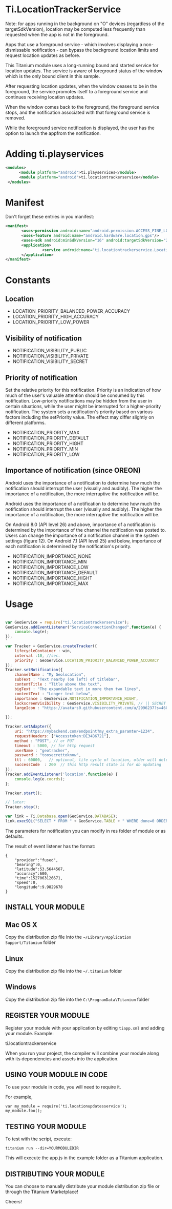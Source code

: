 # Ti.LocationTrackerService
 
 Note: for apps running in the background on "O" devices (regardless of the targetSdkVersion),  location may be computed less frequently than requested when the app is not in the foreground.
 
Apps that use a foreground service -  which involves displaying a non-dismissable notification -  can bypass the background location limits and request location updates as before.
 
 This Titanium module uses a long-running bound and started service for location updates. The service is aware of foreground status of the window  which is the only bound client in this sample. 

After requesting location updates, when the window ceases to be in the foreground, the service promotes itself to a foreground service and continues receiving location updates.

 When the window comes back to the foreground, the foreground service stops, and the notification associated with that foreground service is removed.
 
 While the foreground service notification is displayed, the user has the option to launch the appfrom the notification. 
 

# Adding ti.playservices

```xml
<modules>
      <module platform="android">ti.playservices</module>
      <module platform="android">ti.locationtrackerservice</module>
 </modules>
```    

# Manifest

Don't forget these entries in you manifest:

```xml
<manifest>
       <uses-permission android:name="android.permission.ACCESS_FINE_LOCATION"/>
       <uses-feature android:name="android.hardware.location.gps"/>
       <uses-sdk android:minSdkVersion="16" android:targetSdkVersion="26"/>
       <application>
                <service android:name="ti.locationtrackerservice.LocationUpdatesService"/>
       </application>
</manifest>
```
# Constants
## Location

* LOCATION\_PRIORITY\_BALANCED\_POWER_ACCURACY
* LOCATION\_PRIORITY\_HIGH_ACCURACY
* LOCATION\_PRIORITY\_LOW_POWER

## Visibility of notification
* NOTIFICATION\_VISIBILITY_PUBLIC
* NOTIFICATION\_VISIBILITY_PRIVATE
* NOTIFICATION\_VISIBILITY_SECRET

## Priority of notification	
Set the relative priority for this notification. Priority is an indication of how much of the user's valuable attention should be consumed by this notification. Low-priority notifications may be hidden from the user in certain situations, while the user might be interrupted for a higher-priority notification. The system sets a notification's priority based on various factors including the setPriority value. The effect may differ slightly on different platforms.

* NOTIFICATION\_PRIORITY_MAX
* NOTIFICATION\_PRIORITY_DEFAULT
* NOTIFICATION\_PRIORITY_HIGHT
* NOTIFICATION\_PRIORITY_MIN
* NOTIFICATION\_PRIORITY_LOW

## Importance of notification (since OREON)
Android uses the importance of a notification to determine how much the notification should interrupt the user (visually and audibly). The higher the importance of a notification, the more interruptive the notification will be.

Android uses the importance of a notification to determine how much the notification should interrupt the user (visually and audibly). The higher the importance of a notification, the more interruptive the notification will be.

On Android 8.0 (API level 26) and above, importance of a notification is determined by the importance of the channel the notification was posted to. Users can change the importance of a notification channel in the system settings (figure 12). On Android 7.1 (API level 25) and below, importance of each notification is determined by the notification's priority.

* NOTIFICATION\_IMPORTANCE_NONE
* NOTIFICATION\_IMPORTANCE_MIN
* NOTIFICATION\_IMPORTANCE_LOW
* NOTIFICATION\_IMPORTANCE_DEFAULT
* NOTIFICATION\_IMPORTANCE_HIGHT
* NOTIFICATION\_IMPORTANCE_MAX


# Usage

```javascript

var GeoService = require("ti.locationtrackerservice");
GeoService.addEventListener("ServiceConnectionChanged",function(e) {
	console.log(e);
});
´
var Tracker = GeoService.createTracker({
	lifecycleContainer : win, 
	interval :10, //sec.
	priority : GeoService.LOCATION_PRIORITY_BALANCED_POWER_ACCURACY
});
Tracker.setNotification({
	channelName : "My Geolocation",
	subText : "Text nearby (on left) of titlebar",
	contentTitle : "Title above the text",
	bigText : "The expandable text in more then two lines",
	contentText : "Longer text below",
	importance : GeoService.NOTIFICATION_IMPORTANCE_HIGHT,
	lockscreenVisibility : GeoService.VISIBILITY_PRIVATE, // || SECRET || PUBLIC
	largeIcon : "https://avatars0.githubusercontent.com/u/2996237?s=460&v=4"  // optionalfor icon on right side

});

Tracker.setAdapter({  
	uri: "https://mybackend.com/endpoint?my_extra_paramter=1234",
	requestHeaders: ["Accesstoken:DE34B6721"],
	method : "POST", // or PUT
	timeout : 5000, // for http request
	userName : "geotracker",
	password : "toosecrettoknow",
	ttl : 60000,   // optional, life cycle of location, older will deleted and not send
	successCode  : 200  // this http result state is for db updating
});
Tracker.addEventListener('location',function(e) {
	console.log(e.coords);
};

Tracker.start();

// later:
Tracker.stop();

var link = Ti.Database.open(GeoService.DATABASE);
link.execSQL("SELECT * FROM " + GeoService.TABLE + " WHERE done=0 ORDER BY time");

```
The parameters for notification you can modify in res folder of module or as defaults.

The result of event listener has the format:

```
{
	"provider":"fused",
	"bearing":0,
	"latitude":53.5644567,
	"accuracy":600,
	"time":1527063126671,
	"speed":0,
	"longitude":9.9829678
}
```




INSTALL YOUR MODULE
-------------------

Mac OS X
--------
Copy the distribution zip file into the `~/Library/Application Support/Titanium` folder

Linux
-----
Copy the distribution zip file into the `~/.titanium` folder

Windows
-------
Copy the distribution zip file into the `C:\ProgramData\Titanium` folder


REGISTER YOUR MODULE
--------------------

Register your module with your application by editing `tiapp.xml` and adding your module.
Example:

<modules>
	<module version="0.1">ti.locationtrackerservice</module>
</modules>

When you run your project, the compiler will combine your module along with its dependencies
and assets into the application.


USING YOUR MODULE IN CODE
-------------------------

To use your module in code, you will need to require it.

For example,

	var my_module = require('ti.locationupdatesservice');
	my_module.foo();


TESTING YOUR MODULE
-------------------

To test with the script, execute:

	titanium run --dir=YOURMODULEDIR

This will execute the app.js in the example folder as a Titanium application.


DISTRIBUTING YOUR MODULE
-------------------------

You can choose to manually distribute your module distribution zip file or through the Titanium Marketplace!


Cheers!
